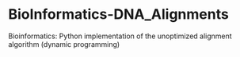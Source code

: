 # BioInformatics-DNA_Alignments
Bioinformatics: Python implementation of the unoptimized alignment algorithm (dynamic programming)
